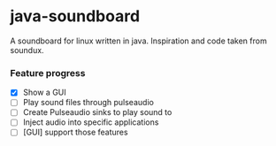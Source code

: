 # java-soundboard
A soundboard for linux written in java. Inspiration and code taken from soundux.

### Feature progress
 - [x] Show a GUI
 - [ ] Play sound files through pulseaudio
 - [ ] Create Pulseaudio sinks to play sound to
 - [ ] Inject audio into specific applications
 - [ ] [GUI] support those features